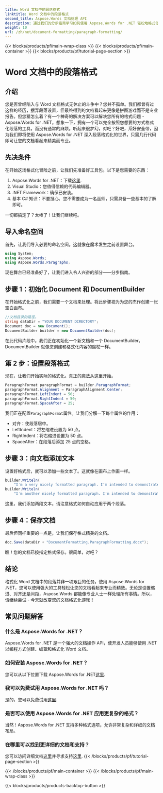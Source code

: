 ```yaml
---
title: Word 文档中的段落格式
linktitle: Word 文档中的段落格式
second_title: Aspose.Words 文档处理 API
description: 通过我们的分步指南学习如何使用 Aspose.Words for .NET 轻松地格式化 Word 文档中的段落。
weight: 10
url: /zh/net/document-formatting/paragraph-formatting/
---
```


{{< blocks/products/pf/main-wrap-class >}}
{{< blocks/products/pf/main-container >}}
{{< blocks/products/pf/tutorial-page-section >}}

# Word 文档中的段落格式

## 介绍

您是否曾经陷入与 Word 文档格式无休止的斗争中？您并不孤单。我们都曾有过这样的经历，摆弄段落设置，但最终得到的文档看起来更像是拼图游戏而不是专业报告。但您猜怎么着？有一个神奇的解决方案可以解决您所有的格式问题 - Aspose.Words for .NET。想象一下，拥有一个可以完全按照您想要的方式格式化段落的工具，而没有通常的麻烦。听起来很梦幻，对吧？好吧，系好安全带，因为我们即将使用 Aspose.Words for .NET 深入段落格式化的世界，只需几行代码即可让您的文档看起来精美而专业。

## 先决条件

在开始这场格式化冒险之前，让我们先准备好工具包。以下是您需要的东西：

1.  Aspose.Words for .NET：下载[这里](https://releases.aspose.com/words/net/).
2. Visual Studio：您值得信赖的代码编辑器。
3. .NET Framework：确保已安装。
4. 基本 C# 知识：不要担心，您不需要成为一名巫师，只需具备一些基本的了解即可。

一切都搞定了？太棒了！让我们继续吧。

## 导入命名空间

首先，让我们导入必要的命名空间。这就像在魔术发生之前设置舞台。

```csharp
using System;
using Aspose.Words;
using Aspose.Words.Paragraphs;
```

现在舞台已经准备好了，让我们进入令人兴奋的部分——分步指南。

## 步骤 1：初始化 Document 和 DocumentBuilder

在开始格式化之前，我们需要一个文档来处理。将此步骤视为为您的杰作创建一张空白画布。

```csharp
//文档目录的路径。
string dataDir = "YOUR DOCUMENT DIRECTORY";
Document doc = new Document();
DocumentBuilder builder = new DocumentBuilder(doc);
```

在此代码片段中，我们正在初始化一个新文档和一个 DocumentBuilder。DocumentBuilder 就像您创建和格式化内容的魔杖一样。

## 第 2 步：设置段落格式

现在，让我们开始实际的格式化。真正的魔法从这里开始。

```csharp
ParagraphFormat paragraphFormat = builder.ParagraphFormat;
paragraphFormat.Alignment = ParagraphAlignment.Center;
paragraphFormat.LeftIndent = 50;
paragraphFormat.RightIndent = 50;
paragraphFormat.SpaceAfter = 25;
```

我们正在配置`ParagraphFormat`属性。让我们分解一下每个属性的作用：
- 对齐：使段落居中。
- LeftIndent：将左缩进设置为 50 点。
- RightIndent：将右缩进设置为 50 点。
- SpaceAfter：在段落后添加 25 点的空格。

## 步骤 3：向文档添加文本

设置好格式后，就可以添加一些文本了。这就像在画布上作画一样。

```csharp
builder.Writeln(
    "I'm a very nicely formatted paragraph. I'm intended to demonstrate how the left and right indents affect word wrapping.");
builder.Writeln(
    "I'm another nicely formatted paragraph. I'm intended to demonstrate how the space after the paragraph looks like.");
```

这里，我们添加两段文本。请注意格式如何自动应用于两个段落。

## 步骤 4：保存文档

最后但同样重要的一点是，让我们保存格式精美的文档。

```csharp
doc.Save(dataDir + "DocumentFormatting.ParagraphFormatting.docx");
```

瞧！您的文档已按指定格式保存。很简单，对吧？

## 结论

格式化 Word 文档中的段落并非一项艰巨的任务。使用 Aspose.Words for .NET，您可以使用强大的工具轻松让您的文档看起来专业而精致。无论是设置缩进、对齐还是间距，Aspose.Words 都能像专业人士一样处理所有事情。所以，请继续尝试 - 今天就改变您的文档格式化游戏！

## 常见问题解答

### 什么是 Aspose.Words for .NET？
Aspose.Words for .NET 是一个强大的文档操作 API，使开发人员能够使用 .NET 以编程方式创建、编辑和格式化 Word 文档。

### 如何安装 Aspose.Words for .NET？
您可以从以下位置下载 Aspose.Words for .NET[这里](https://releases.aspose.com/words/net/).

### 我可以免费试用 Aspose.Words for .NET 吗？
是的，您可以免费试用[这里](https://releases.aspose.com/).

### 是否可以使用 Aspose.Words for .NET 应用更复杂的格式？
当然！Aspose.Words for .NET 支持多种格式选项，允许非常复杂和详细的文档布局。

### 在哪里可以找到更详细的文档和支持？
您可以访问详细文档[这里](https://reference.aspose.com/words/net/)并寻求支持[这里](https://forum.aspose.com/c/words/8).
{{< /blocks/products/pf/tutorial-page-section >}}

{{< /blocks/products/pf/main-container >}}
{{< /blocks/products/pf/main-wrap-class >}}

{{< blocks/products/products-backtop-button >}}
